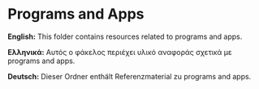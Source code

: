 # Programs and Apps

**English:** This folder contains resources related to programs and apps.

**Ελληνικά:** Αυτός ο φάκελος περιέχει υλικό αναφοράς σχετικά με programs and apps.

**Deutsch:** Dieser Ordner enthält Referenzmaterial zu programs and apps.

